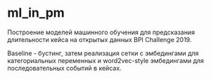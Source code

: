 # ml_in_pm

Построение моделей машинного обучения для предсказания длительности кейса на открытых данных BPI Challenge 2019.

Baseline - бустинг, затем реализация сетки с эмбедингами для категориальных переменных и word2vec-style эмбедингами для последовательных событий в кейсах. 
